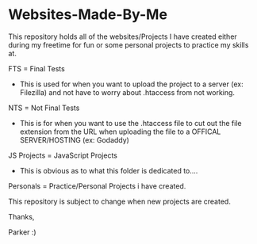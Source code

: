 # Websites-Made-By-Me



This repository holds all of the websites/Projects I have created either during my freetime for fun or some personal projects to practice my skills at.

FTS = Final Tests 

  - This is used for when you want to upload the project to a server (ex: Filezilla) and not have to worry about .htaccess from not working.
  
NTS = Not Final Tests

  - This is for when you want to use the .htaccess file to cut out the file extension from the URL when uploading the file to a OFFICAL SERVER/HOSTING (ex: Godaddy)
  
  
JS Projects = JavaScript Projects

  - This is obvious as to what this folder is dedicated to....


Personals = Practice/Personal Projects i have created.
  
  
This repository is subject to change when new projects are created.


Thanks,

Parker :)
